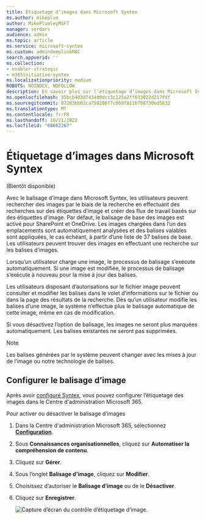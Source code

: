 ```yaml
---
title: Étiquetage d’images dans Microsoft Syntex
ms.author: mikeplum
author: MikePlumleyMSFT
manager: serdars
audience: admin
ms.topic: article
ms.service: microsoft-syntex
ms.custom: admindeeplinkMAC
search.appverid: ''
ms.collection:
- enabler-strategic
- m365initiative-syntex
ms.localizationpriority: medium
ROBOTS: NOINDEX, NOFOLLOW
description: En savoir plus sur l’étiquetage d’images dans Microsoft Syntex.
ms.openlocfilehash: 35bcb403d743400dcc3c125a2ff633022d217fdf
ms.sourcegitcommit: 87283bb02ca750286f7c069f811b788730ed5832
ms.translationtype: MT
ms.contentlocale: fr-FR
ms.lasthandoff: 10/21/2022
ms.locfileid: "68662267"
---
```

# <a name="image-tagging-in-microsoft-syntex"></a>Étiquetage d’images dans Microsoft Syntex

(Bientôt disponible)

Avec le balisage d’image dans Microsoft Syntex, les utilisateurs peuvent rechercher des images par le biais de la recherche en effectuant des recherches sur des étiquettes d’image et créer des flux de travail basés sur des étiquettes d’image. Par défaut, le balisage de base des images est activé pour SharePoint et OneDrive. Les images chargées dans l’un des emplacements sont automatiquement analysées et des balises valables sont appliquées, le cas échéant, à partir d’une liste de 37 balises de base. Les utilisateurs peuvent trouver des images en effectuant une recherche sur les balises d’images.

Lorsqu’un utilisateur charge une image, le processus de balisage s’exécute automatiquement. Si une image est modifiée, le processus de balisage s’exécute à nouveau pour la mise à jour des balises.

Les utilisateurs disposant d’autorisations sur le fichier image peuvent consulter et modifier les balises dans le volet d’informations sur le fichier ou dans la page des résultats de la recherche. Dès qu’un utilisateur modifie les balises d’une image, le système n’effectue plus le balisage automatique de cette image, même en cas de modification.

Si vous désactivez l’option de balisage, les images ne seront plus marquées automatiquement. Les balises existantes ne seront pas supprimées.

> [!NOTE]
> Les balises générées par le système peuvent changer avec les mises à jour de l’image ou notre technologie de balises.

## <a name="configure-image-tagging"></a>Configurer le balisage d’image

Après avoir [configuré Syntex](set-up-content-understanding.md), vous pouvez configurer l’étiquetage des images dans le Centre d'administration Microsoft 365.

Pour activer ou désactiver le balisage d’images

1. Dans la Centre d'administration Microsoft 365, sélectionnez <a href="https://go.microsoft.com/fwlink/p/?linkid=2171997" target="_blank">**Configuration**</a>.

2. Sous **Connaissances organisationnelles**, cliquez sur **Automatiser la compréhension de contenu**.

3. Cliquez sur **Gérer**.

4. Sous l’onglet **Balisage d'image**, cliquez sur **Modifier**.

5. Choisissez d’autoriser le **Balisage d’image** ou de le **Désactiver**.

6. Cliquez sur **Enregistrer**.

    ![Capture d’écran du contrôle d’étiquetage d’image.](../media/content-understanding/sharepoint-syntex-image-tagging-control.png)
